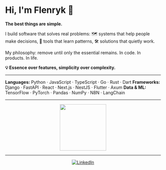 # Hi, I'm Flenryk 👋

**The best things are simple.**

I build software that solves real problems: 🗺️ systems that help people make decisions, 🧠 tools that learn patterns, 🛠️ solutions that quietly work.

My philosophy: remove until only the essential remains. In code. In products. In life.

**💡 Essence over features, simplicity over complexity.**

---

**Languages:** Python · JavaScript · TypeScript · Go · Rust · Dart
**Frameworks:** Django · FastAPI · React · Next.js · NestJS · Flutter · Axum
**Data & ML:** TensorFlow · PyTorch · Pandas · NumPy · N8N · LangChain

---

<p align="center">
  <img src="https://github-readme-stats.vercel.app/api?username=Flenryk&show_icons=true&theme=graywhite&hide_border=true&count_private=true" height="150">
</p>

---
<p align="center">
  <a href="https://www.linkedin.com/in/flenryk"><img src="https://img.shields.io/badge/LinkedIn-0077B5?style=for-the-badge&logo=linkedin&logoColor=white" alt="LinkedIn"></a>
</a>
</p>
